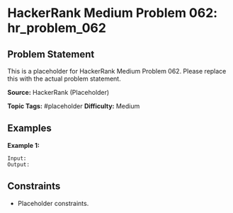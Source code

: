 # HackerRank Medium Problem 062: hr_problem_062

## Problem Statement

This is a placeholder for HackerRank Medium Problem 062.
Please replace this with the actual problem statement.

**Source:** HackerRank (Placeholder)

**Topic Tags:** #placeholder
**Difficulty:** Medium

## Examples

**Example 1:**

```
Input:
Output:
```

## Constraints

- Placeholder constraints.
